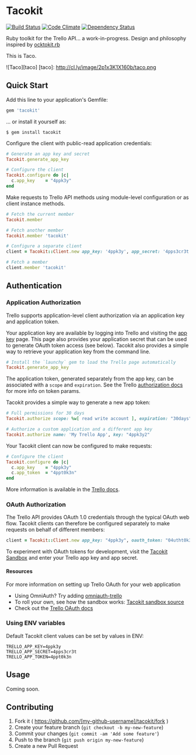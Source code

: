 # Tacokit

[![Build Status](https://travis-ci.org/rossta/tacokit.rb.svg?branch=master)](https://travis-ci.org/rossta/tacokit.rb) [![Code Climate](https://codeclimate.com/github/rossta/tacokit.rb/badges/gpa.svg)](https://codeclimate.com/github/rossta/tacokit.rb) [![Dependency Status](https://gemnasium.com/rossta/tacokit.rb.svg)](https://gemnasium.com/rossta/tacokit.rb)

Ruby toolkit for the Trello API... a work-in-progress. Design and philosophy
inspired by [ocktokit.rb](https://github.com/ocktokit/ocktokit.rb)

This is Taco.

![Taco][taco]
[taco]: http://cl.ly/image/2p1x3K1X160b/taco.png

## Quick Start

Add this line to your application's Gemfile:

```ruby
gem 'tacokit'
```

... or install it yourself as:

    $ gem install tacokit

Configure the client with public-read application credentials:

```ruby
# Generate an app key and secret
Tacokit.generate_app_key

# Configure the client
Tacokit.configure do |c|
  c.app_key    = "4ppk3y"
end
```

Make requests to Trello API methods using module-level configuration or as
client instance methods.
```ruby
# Fetch the current member
Tacokit.member

# Fetch another member
Tacokit.member 'tacokit'

# Configure a separate client
client = Tacokit::Client.new app_key: '4ppk3y', app_secret: '4pps3cr3t!'

# Fetch a member
client.member 'tacokit'
```
## Authentication

### Application Authorization

Trello supports application-level client authorization via an application key and application token.

Your application key are available by logging into Trello and visiting the [app key](appkey) page. This page also provides your application secret that can be used to generate OAuth token access (see below). Tacokit also provides a simple way to retrieve your application key from the command line.

```ruby
# Install the `launchy` gem to load the Trello page automatically
Tacokit.generate_app_key
```

The application token, generated separately from the app key, can be associated with a `scope` and `expiration`. See the Trello [authorization docs](authorize) for more info on token params.

Tacokit provides a simple way to generate a new app token:

```ruby
# Full permissions for 30 days
Tacokit.authorize scope: %w[ read write account ], expiration: "30days"

# Authorize a custom application and a different app key
Tacokit.authorize name: 'My Trello App', key: "4ppk3y2"
```

Your Tacokit client can now be configured to make requests:

```ruby
# Configure the client
Tacokit.configure do |c|
  c.app_key    = "4ppk3y"
  c.app_token  = "4ppt0k3n"
end
```

More information is available in the [Trello docs](docs).

[appkey]: https://trello.com/1/appKey/generate
[docs]: https://trello.com/docs/index.html
[authorize]: https://trello.com/docs/gettingstarted/authorize.html

### OAuth Authorization

The Trello API provides OAuth 1.0 credentials through the typical OAuth web
flow. Tacokit clients can therefore be configured separately to make requests on
behalf of different members:

```ruby
client = Tacokit::Client.new app_key: "4ppk3y", oauth_token: "04utht0k3n"
```

To experiment with OAuth tokens for development, visit the [Tacokit
Sandbox](https://tacokit.herokuapp.com) and enter your Trello app key and app secret.

#### Resources

For more information on setting up Trello OAuth for your web application

* Using OmniAuth? Try adding [omniauth-trello](https://github.com/joshrowley/omniauth-trello)
* To roll your own, see how the sandbox works: [Tacokit sandbox source](https://github.com/rossta/tacokit.rb/blob/heroku/app.rb)
* Check out the [Trello OAuth docs](https://trello.com/docs/gettingstarted/oauth.html)

### Using ENV variables

Default Tacokit client values can be set by values in ENV:

```shell
TRELLO_APP_KEY=4ppk3y
TRELLO_APP_SECRET=4pps3cr3t
TRELLO_APP_TOKEN=4ppt0k3n
```

## Usage

Coming soon.

## Contributing

1. Fork it ( https://github.com/[my-github-username]/tacokit/fork )
2. Create your feature branch (`git checkout -b my-new-feature`)
3. Commit your changes (`git commit -am 'Add some feature'`)
4. Push to the branch (`git push origin my-new-feature`)
5. Create a new Pull Request
